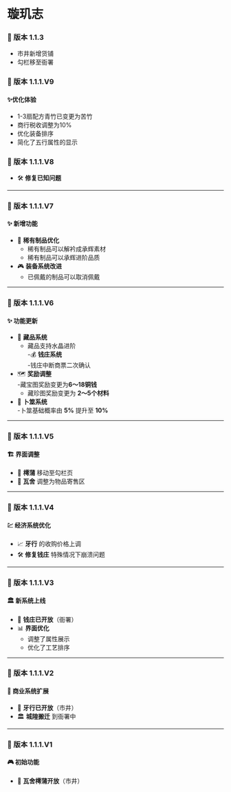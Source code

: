 # 璇玑志

### 🔄 版本 1.1.3

* 市井新增货铺
* 勾栏移至衙署

### 🔄 版本 1.1.1.V9

#### ✨优化体验

* 1-3扇配方青竹已变更为苦竹
* 商行税收调整为10%
* 优化装备排序
* 简化了五行属性的显示



### 🔄 版本 1.1.1.V8

* 🛠️ **修复已知问题**

***

### 🔄 版本 1.1.1.V7

#### &#x20;✨ 新增功能

* 🎯 **稀有制品优化**
  * 稀有制品可以解衿成承辉素材
  * 稀有制品可以承辉进阶品质
* 🎮 **装备系统改进**
  * 已佩戴的制品可以取消佩戴

***

### 🔄 版本 1.1.1.V6

#### ✨ 功能更新

* 💎 **藏品系统**
  * 藏品支持水晶进阶    \
    -💰 **钱庄系统**    \
    -钱庄中断商票二次确认
* 🗺️ **奖励调整**  \
  -藏宝图奖励变更为**6～18铜钱**
  * 藏珍图奖励变更为 **2～5个材料**
* 🎲 **卜筮系统**  \
  -卜筮基础概率由 **5%** 提升至 **10%**

***

### 🔄 版本 1.1.1.V5

#### 🏗️ 界面调整

* 🎯 **樗蒲** 移动至勾栏页
* 🏪 **瓦舍** 调整为物品寄售区

***

### 🔄 版本 1.1.1.V4

#### 💹 经济系统优化

* 📈 **牙行** 的收购价格上调
* 🛠️ **修复钱庄** 特殊情况下崩溃问题

***

### 🔄 版本 1.1.1.V3

#### 🏛️ 新系统上线

* 🏦 **钱庄已开放**（衙署）
* 📊 **界面优化**
  * 调整了属性展示
  * 优化了工艺排序

***

### 🔄 版本 1.1.1.V2

#### 🏪 商业系统扩展

* 🏬 **牙行已开放**（市井）
* 🏛️ **城隍搬迁** 到衙署中

***

### 🔄 版本 1.1.1.V1

#### 🎮 初始功能

* 🎲 **瓦舍樗蒲开放**（市井）

